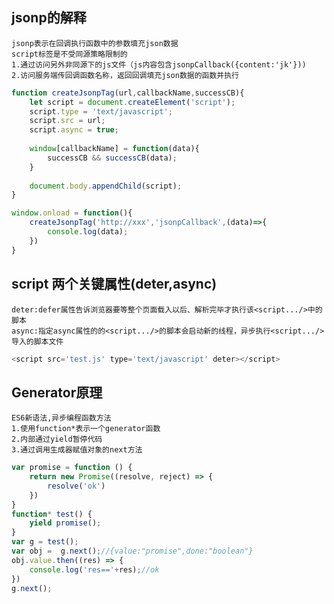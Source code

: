 ##  jsonp的解释
	jsonp表示在回调执行函数中的参数填充json数据
	script标签是不受同源策略限制的
	1.通过访问另外非同源下的js文件（js内容包含jsonpCallback({content:'jk'}))
	2.访问服务端传回调函数名称，返回回调填充json数据的函数并执行
```js
function createJsonpTag(url,callbackName,successCB){
	let script = document.createElement('script');
	script.type = 'text/javascript';
	script.src = url;
	script.async = true;
	
	window[callbackName] = function(data){
		successCB && successCB(data);
	}
	
	document.body.appendChild(script);
}

window.onload = function(){
	createJsonpTag('http://xxx','jsonpCallback',(data)=>{
		console.log(data);
	})
}
```

##  script 两个关键属性(deter,async)
	deter:defer属性告诉浏览器要等整个页面载入以后、解析完毕才执行该<script.../>中的脚本
	async:指定async属性的的<script.../>的脚本会启动新的线程，异步执行<script.../>导入的脚本文件
	
```js
<script src='test.js' type='text/javascript' deter></script>
```

## Generator原理
	ES6新语法,异步编程函数方法
	1.使用function*表示一个generator函数
	2.内部通过yield暂停代码
	3.通过调用生成器赋值对象的next方法

```js
var promise = function () {
    return new Promise((resolve, reject) => {
        resolve('ok')
    })
}
function* test() {
    yield promise();
}
var g = test();
var obj =  g.next();//{value:"promise",done:"boolean"}
obj.value.then((res) => {
    console.log('res=='+res);//ok
})
g.next();
```